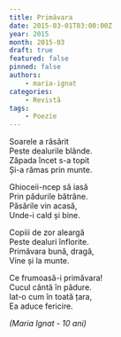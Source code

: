 ```yaml
---
title: Primăvara
date: 2015-03-01T03:00:00Z
year: 2015
month: 2015-03
draft: true
featured: false
pinned: false
authors: 
    - maria-ignat
categories:
    - Revistă
tags:
    - Poezie
---
```

Soarele a răsărit  
Peste dealurile blânde.  
Zăpada încet s-a topit  
Și-a rămas prin munte. 

Ghioceii-ncep să iasă  
Prin pădurile bătrâne.  
Păsările vin acasă,  
Unde-i cald și bine. 

Copiii de zor aleargă  
Peste dealuri înflorite.  
Primăvara bună, dragă,  
Vine și la munte.

Ce frumoasă-i primăvara!  
Cucul cântă în pădure.  
Iat-o cum în toată țara,  
Ea aduce fericire.

_(Maria Ignat - 10 ani)_